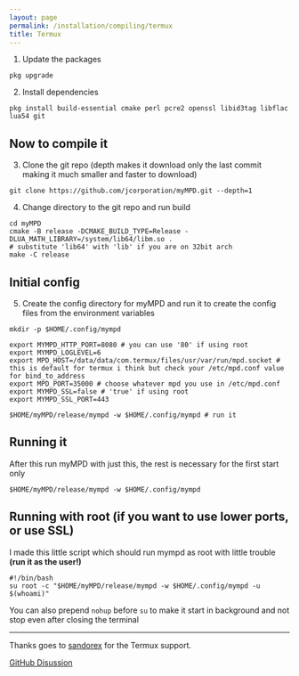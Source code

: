 ```yaml
---
layout: page
permalink: /installation/compiling/termux
title: Termux
---
```


1. Update the packages
```
pkg upgrade
```
2. Install dependencies
```
pkg install build-essential cmake perl pcre2 openssl libid3tag libflac lua54 git
```

## Now to compile it

3. Clone the git repo (depth makes it download only the last commit making it much smaller and faster to download)
```
git clone https://github.com/jcorporation/myMPD.git --depth=1
```
4. Change directory to the git repo and run build
```
cd myMPD
cmake -B release -DCMAKE_BUILD_TYPE=Release -DLUA_MATH_LIBRARY=/system/lib64/libm.so .
# substitute 'lib64' with 'lib' if you are on 32bit arch
make -C release
```

## Initial config

5. Create the config directory for myMPD and run it to create the config files from the environment variables
```
mkdir -p $HOME/.config/mympd

export MYMPD_HTTP_PORT=8080 # you can use '80' if using root
export MYMPD_LOGLEVEL=6
export MPD_HOST=/data/data/com.termux/files/usr/var/run/mpd.socket # this is default for termux i think but check your /etc/mpd.conf value for bind_to_address
export MPD_PORT=35000 # choose whatever mpd you use in /etc/mpd.conf
export MYMPD_SSL=false # 'true' if using root
export MYMPD_SSL_PORT=443

$HOME/myMPD/release/mympd -w $HOME/.config/mympd # run it
```

## Running it

After this run myMPD with just this, the rest is necessary for the first start only
```
$HOME/myMPD/release/mympd -w $HOME/.config/mympd
```

## Running with root (if you want to use lower ports, or use SSL)

I made this little script which should run mympd as root with little trouble **(run it as the user!)**
```
#!/bin/bash
su root -c "$HOME/myMPD/release/mympd -w $HOME/.config/mympd -u $(whoami)"
```
You can also prepend `nohup` before `su` to make it start in background and not stop even after closing the terminal

***
Thanks goes to [sandorex](https://github.com/sandorex) for the Termux support.

[GitHub Disussion](https://github.com/jcorporation/myMPD/discussions/612)
